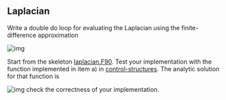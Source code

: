 ## Laplacian

Write a double do loop for evaluating the Laplacian using the
finite-difference approximation

<!-- Equation
\begin{align*}
\nabla^2 u  &= \frac{u(i-1,j)-2u(i,j)+u(i+1,j)}{(\Delta x)^2} \\
 &+ \frac{u(i,j-1)-2u(i,j)+u(i,j+1)}{(\Delta y)^2}
 \end{align*}
 --> 
![img](https://quicklatex.com/cache3/2d/ql_59f49ed64dbbe76704e0679b8ad7c22d_l3.png)

Start from the skeleton [laplacian.F90](laplacian.F90). Test your
implementation with the function implemented in item a) in [control-structures](../control-structures). The
analytic solution for that function is
<!-- Equation
\nabla^2 u(x,y)  = 4 
 --> 
![img](https://quicklatex.com/cache3/f2/ql_1133b1a8877ffd0acf814919818995f2_l3.png)
check the correctness of your implementation.

